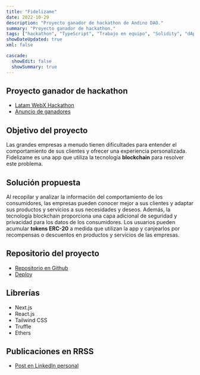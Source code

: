 ```yaml
---
title: "Fidelizame"
date: 2022-10-29
description: "Proyecto ganador de hackathon de Andino DAO."
summary: "Proyecto ganador de hackathon."
tags: ["hackathon", "TypeScript", "Trabajo en equipo", "Solidity", "dApp", "React"]
showDateUpdated: true
xml: false

cascade:
  showEdit: false
  showSummary: true
---
```


## Proyecto ganador de hackathon
- [Latam WebX Hackathon](https://www.andinodao.org/hackathon)
- [Anuncio de ganadores](https://twitter.com/andinodao/status/1586847043326132224)

## Objetivo del proyecto
Las grandes empresas a menudo tienen dificultades para entender el comportamiento de sus clientes y ofrecer una experiencia personalizada. Fidelizame es una app que utiliza la tecnología **blockchain** para resolver este problema. 

## Solución propuesta
Al recopilar y analizar la información del comportamiento de los consumidores, las empresas pueden conocer mejor a sus clientes y adaptar sus productos y servicios a sus necesidades y deseos. Además, la tecnología blockchain proporciona una capa adicional de seguridad y privacidad para los datos de los consumidores. Los usuarios pueden acumular **tokens ERC-20** a medida que utilizan la app y canjearlos por recompensas o descuentos en productos y servicios de las empresas.

## Repositorio del proyecto
- [Repositorio en Github](https://github.com/MarvoloV/fidelizame-app)
- [Deploy](https://fidelizame.vercel.app/)

## Librerías
- Next.js
- React.js
- Tailwind CSS
- Truffle
- Ethers

## Publicaciones en RRSS
- [Post en LinkedIn personal](https://www.linkedin.com/posts/miguel1man_hackathon-blockchain-tecnologaeda-activity-6993980785577885696-bws-?utm_source=share&utm_medium=member_desktop)
